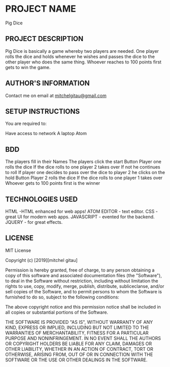 # PROJECT NAME
Pig Dice

## PROJECT DESCRIPTION
Pig Dice is basically a game whereby two players are needed. One player rolls the dice and holds whenever he wishes and passes the dice to the other player who does the same thing. Whoever reaches to 100 points first gets to win the game.

## AUTHOR'S INFORMATION
Contact me on email at mitchelgitau@gmail.com

## SETUP INSTRUCTIONS
You are required to:

Have access to network
A laptop
Atom

## BDD
The players fill in their Names
The players click the start Button
Player one rolls the dice
If the dice rolls to one player 2 takes over
If not he continues to roll
If player one decides to pass over the dice to player 2 he clicks on the hold Button
Player 2 rolls the dice
If the dice rolls to one player 1 takes over
Whoever gets to 100 points first is the winner

## TECHNOLOGIES USED
HTML -HTML enhanced for web apps!
ATOM EDITOR - text editor.
CSS - great UI for modern web apps.
JAVASCRIPT - evented for the backend.
JQUERY - for great effects.

## LICENSE
MIT License

Copyright (c) [2019][mitchel gitau]

Permission is hereby granted, free of charge, to any person obtaining a copy of this software and associated documentation files (the "Software"), to deal in the Software without restriction, including without limitation the rights to use, copy, modify, merge, publish, distribute, subliceclanse, and/or sell copies of the Software, and to permit persons to whom the Software is furnished to do so, subject to the following conditions:

The above copyright notice and this permission notice shall be included in all copies or substantial portions of the Software.

THE SOFTWARE IS PROVIDED "AS IS", WITHOUT WARRANTY OF ANY KIND, EXPRESS OR IMPLIED, INCLUDING BUT NOT LIMITED TO THE WARRANTIES OF MERCHANTABILITY, FITNESS FOR A PARTICULAR PURPOSE AND NONINFRINGEMENT. IN NO EVENT SHALL THE AUTHORS OR COPYRIGHT HOLDERS BE LIABLE FOR ANY CLAIM, DAMAGES OR OTHER LIABILITY, WHETHER IN AN ACTION OF CONTRACT, TORT OR OTHERWISE, ARISING FROM, OUT OF OR IN CONNECTION WITH THE SOFTWARE OR THE USE OR OTHER DEALINGS IN THE SOFTWARE.
